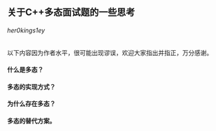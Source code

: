 ## 关于C++多态面试题的一些思考

###### her0kings1ey

以下内容因为作者水平，很可能出现谬误，欢迎大家指出并指正，万分感谢。

#### 什么是多态？

#### 多态的实现方式？

#### 为什么存在多态？

#### 多态的替代方案。